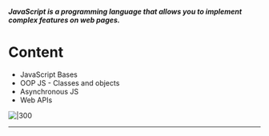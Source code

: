***JavaScript is a programming language that allows you to implement complex features on web pages.***

 # Content
- JavaScript Bases
- OOP JS - Classes and objects
- Asynchronous JS
- Web APIs


![|300](https://cdn-icons-png.flaticon.com/512/5968/5968292.png)

---